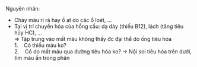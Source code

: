 Nguyên nhân:  
- Chảy máu rỉ rả hay ồ ạt do các ổ loét, …  
- Tại vị trí chuyển hóa của hồng cầu: dạ dày (thiếu B12), lách (tăng tiêu hủy HC), …  
=> Tập trung vào mất máu không thấy đc đại thể do ống tiêu hóa  
	1.    Có thiếu máu ko?  
	2.    Có do mất máu qua đường tiêu hóa ko? -> Nội soi tiêu hóa trên dưới, tìm máu ẩn trong phân